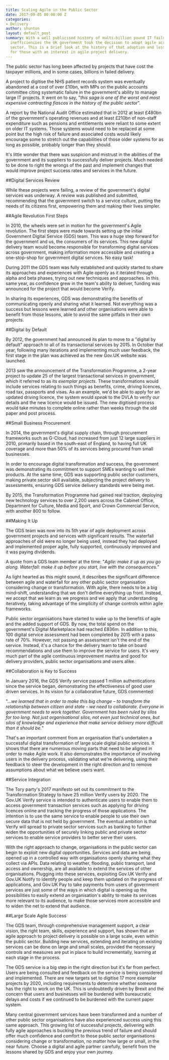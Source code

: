 ```yaml
---
title: Scaling Agile in the Public Sector
date: 2017-09-05 00:00:00 Z
categories:
- Delivery
author: shunton
layout: default_post
summary: With a well publicised history of multi-billion pound IT failures and operating
  inefficiencies the UK government took the decision to adopt agile across the public
  sector. This is a brief look at the history of that adoption and lessons learned
  for those with an interest in agile project delivery.
---
```


The public sector has long been affected by projects that have cost the taxpayer millions, and in some cases, billions in failed delivery.

A project to digitise the NHS patient records system was eventually abandoned at a cost of over £10bn, with MPs on the public accounts committee citing systematic failure in the government's ability to manage large IT projects. It went on to say, "*this saga is one of the worst and most expensive contracting fiascos in the history of the public sector*".

A report by the National Audit Office estimated that in 2012 at least £480bn of the government's operating revenues and at least £210bn of non-staff expenditure such as pensions and entitlements were reliant to some extent on older IT systems. Those systems would need to be replaced at some point but the high risk of failure and associated costs would likely encourage some to stretch out the capabilities of those older systems for as long as possible, probably longer than they should.

It's little wonder that there was suspicion and mistrust in the abilities of the government and its suppliers to successfully deliver projects. Much needed to be done to right the wrongs of the past and implement changes that would improve project success rates and services in the future.

##Digital Services Review

While these projects were failing, a review of the government's digital services was underway. A review was published and submitted, recommending that the government switch to a service culture, putting the needs of its citizens first, empowering them and making their lives simpler.

##Agile Revolution First Steps

In 2010, the wheels were set in motion for the government's Agile revolution. The first steps were made towards setting up the initial Government Digital Service (GDS) team. This was a huge step forward for the government and us, the consumers of its services. This new digital delivery team would become responsible for transforming digital services across government, making information more accessible and creating a one-stop-shop for government digital services. No easy task!

During 2011 the GDS team was fully established and quickly started to share its approaches and experiences with Agile openly as it iterated through alpha and beta phases, trying out new techniques and approaches. In this same year, as confidence grew in the team's ability to deliver, funding was announced for the project that would become Verify.

In sharing its experiences, GDS was demonstrating the benefits of communicating openly and sharing what it learned. Not everything was a success but lessons were learned and other organisations were able to benefit from those lessons, able to avoid the same pitfalls in their own projects.

##Digital by Default

By 2012, the government had announced its plan to move to a "digital by default" approach to all of its transactional services by 2015. In October that year, following many iterations and implementing much user feedback, the first stage in the plan was achieved as the new Gov.UK website was launched.

2013 saw the announcement of the Transformation Programme, a 2-year project to update 25 of the largest transactional services in government, which it referred to as its *exemplar projects*. These transformations would include services relating to such things as benefits, crime, driving licences, road tax, passports and visas. As an example, we'd be able to apply for an updated driving licence, the system would *speak* to the DVLA to verify our details and the new licence would be issued. The new digitised process would take minutes to complete online rather than weeks through the old paper and post process.

##Small Business Procurement

In 2014, the government's digital supply chain, through procurement frameworks such as G-Cloud, had increased from just 12 large suppliers in 2010, primarily based in the south-east of England, to having full UK coverage and more than 50% of its services being procured from small businesses.

In order to encourage digital transformation and success, the government was demonstrating its commitment to support SMEs wanting to sell their products. At the same time, GDS was supporting public sector customers, making private sector skill available, subjecting the project delivery to assessments, ensuring GDS service delivery standards were being met.

By 2015, the Transformation Programme had gained real traction, deploying new technology services to over 2,200 users across the Cabinet Office, Department for Culture, Media and Sport, and Crown Commercial Service, with another 800 to follow.

##Making It Up

The GDS team was now into its 5th year of agile deployment across government projects and services with significant results. The waterfall approaches of old were no longer being used, instead they had deployed and implemented proper agile, fully supported, continuously improved and it was paying dividends.

A quote from a GDS team member at the time:
"*Agile: make it up as you go along. Waterfall: make it up before you start, live with the consequences.*"

As light hearted as this might sound, it describes the significant difference between agile and waterfall for any other public sector organisation considering change or transformation. With agile, there needs to be a big mind-shift, understanding that we don't define everything up front. Instead, we accept that we learn as we progress and we apply that understanding iteratively, taking advantage of the simplicity of change controls within agile frameworks.

Public sector organisations have started to wake up to the benefits of agile and the added support of GDS. By now, the total spend on the government's Digital Marketplace had reached £836m. In addition to this, 100 digital service assessment had been completed by 2015 with a pass rate of 70%. However, not passing an assessment isn't the end of the service. Instead, it's a chance for the delivery team to take on board recommendations and use them to improve the service for users. It's very much part of the agile continuous improvement mantra and good for delivery providers, public sector organisations and users alike.

##Collaboration is Key to Success

In January 2016, the GDS Verify service passed 1 million authentications since the service began, demonstrating the effectiveness of good user driven services. In its vision for a collaborative future, GDS commented:

"…*we learned that in order to make this big change – to transform the relationship between citizen and state - we need to collaborate. Everyone in government needs to work together. Government has been ruled by silos for too long. Not just organisational silos, not even just technical ones, but silos of knowledge and experience that make service delivery more difficult than it should be.*"

That's an important comment from an organisation that's undertaken a successful digital transformation of large scale digital public services. It shows that there are numerous moving parts that need to be aligned in order to make Agile work. It also demonstrates the importance of involving users in the delivery process, validating what we're delivering, using their feedback to steer the development in the right direction and to remove assumptions about what we believe users want.

##Service Integration

The Tory party's 2017 manifesto set out its commitment to the Transformation Strategy to have 25 million Verify users by 2020. The Gov.UK Verify service is intended to authenticate users to enable them to access government transaction services such as applying for driving licences online and tracking the progress of those applications. The intention is to use the same service to enable people to use their own secure data that is not held by government. The eventual ambition is that Verify will spread to private sector services such as banking to further widen the opportunities of securely linking public and private sector services to enable service providers to better serve their users.

With the right approach to change, organisations in the public sector can begin to exploit new digital opportunities. Services and data are being opened up in a controlled way with organisations openly sharing what they collect via APIs. Data relating to weather, flooding, public transport, land access and ownership, are all available to extend the services of other organisations. Plugging into these services, exploiting Gov.UK Verify and Gov.UK Notify to identify people and keep them updated on the progress of applications, and Gov.UK Pay to take payments from users of government services are just some of the ways in which digital is opening up the possibilities to easily extend an organisation's ability to make its services more relevant to its audience, to make those services more accessible and to widen the net to extend that audience.

##Large Scale Agile Success

The GDS team, through comprehensive management support, a clear vision, the right team, skills, experience and support, has shown that an agile approach to project delivery is possible on a large scale, even within the public sector. Building new services, extending and iterating on existing services can be done on large and small scales, provided the necessary controls and measures are put in place to build incrementally, learning at each stage in the process.

The GDS service is a big step in the right direction but it's far from perfect. Users are being consulted and feedback on the service is being considered and implemented. There are new targets set to digitise 17 more exemplar projects by 2020, including requirements to determine whether someone has the right to work on the UK. This is undoubtedly driven by Brexit and the concern that users and businesses will be burdened with bureaucratic delays and costs if we continued to be burdened with the current paper system.

Many central government services have been transformed and a number of other public sector organisations have also experienced success using this same approach. This growing list of successful projects, delivering with fully agile approaches is bucking the previous trend of failure and should offer much confidence and comfort to those public sector organisations considering change or transformation, no matter how large or small, in the near future. Choose a digital and agile partner carefully, benefit from the lessons shared by GDS and enjoy your own journey.

